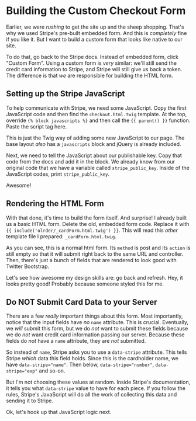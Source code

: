 # Building the Custom Checkout Form

Earlier, we were *rushing* to get the site up and the sheep shopping. That's why
we used Stripe's pre-built embedded form. And this is *completely* fine if you like
it. But I want to build a custom form that looks like native to our site.

To do that, go back to the Stripe docs. Instead of embedded form, click "Custom Form".
Using a custom form is *very* similar: we'll still send the credit card information
to Stripe, and Stripe will still give us back a token. The difference is that *we*
are responsible for building the HTML form.

## Setting up the Stripe JavaScript

To help communicate with Stripe, we need some JavaScript. Copy the first JavaScript
code and then find the `checkout.html.twig` template. At the top, override
`{% block javascripts %}` and then call the `{{ parent() }}` function. Paste the
script tag here.

This is just the Twig way of adding some new JavaScript to our page. The base layout
*also* has a `javascripts` block and jQuery is already included.

Next, we need to tell the JavaScript about our publishable key. Copy that code from
the docs and add it in the block. We already know from our original code that we
have a variable called `stripe_public_key`. Inside of the JavaScript codes, print
`stripe_public_key`.

Awesome!

## Rendering the HTML Form

With that done, it's time to build the form itself. And surprise! I already built
us a basic HTML form. Delete the old, embedded form code. Replace it with
`{{ include('olrder/_cardForm.html.twig') }}`. This will read this *other* template
file I prepared: `_cardForm.html.twig`.

As you can see, this is a normal html form. Its `method` is post and its `action`
is still empty so that it will submit right back to the same URL and controller.
Then, there's just a bunch of fields that are rendered to look good with Twitter
Bootstrap.

Let's see how awesome my design skills are: go back and refresh. Hey, it looks pretty
good! Probably because someone styled this for me.

## Do NOT Submit Card Data to your Server

There are a few *really* important things about this form. Most importantly, notice
that the input fields have *no* `name` attribute. This is crucial. Eventually, we
*will* submit this form, but we do *not* want to submit these fields because we do
*not* want credit card information passing our server. Because these fields do *not*
have a `name` attribute, they are *not* submitted.

So instead of `name`, Stripe asks you to use a `data-stripe` attribute. This tells
Stripe *which* data this field holds. Since this is the cardholder name, we have
`data-stripe="name"`. Then below, `data-stripe="number"`, `data-stripe="exp"` and
so-on.

But I'm not choosing these values at random. Inside Stripe's documentation, it tells
you what `data-stripe` value to have for each piece. If you follow the rules, Stripe's
JavaScript will do all the work of collecting this data and sending it to Stripe.

Ok, let's hook up that JavaScript logic next.